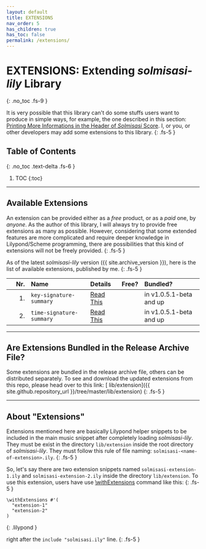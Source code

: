 ```yaml
---
layout: default
title: EXTENSIONS
nav_order: 5
has_children: true
has_toc: false
permalink: /extensions/
---
```


# EXTENSIONS: Extending _solmisasi-lily_ Library
{: .no_toc .fs-9 }

It is very possible that this library can't do some stuffs users want to produce in simple ways, for example, the one described in this section: [Printing More Informations in the Header of _Solmisasi_ Score](../examples/advanced-2.html). I, or you, or other developers may add some extensions to this library.
{: .fs-5 }

## Table of Contents
{: .no_toc .text-delta .fs-6 }

1. TOC
{:toc}

---

## Available Extensions

An extension can be provided either as a _free_ product, or as a _paid_ one, by _anyone_. As the author of this library, I will always try to provide free extensions as many as possible. However, considering that some extended features are more complicated and require deeper knowledge in Lilypond/Scheme programming, there are possibilities that this kind of extensions will not be freely provided.
{: .fs-5 }

As of the latest _solmisasi-lily_ version ({{ site.archive_version }}), here is the list of available extensions, published by me.
{: .fs-5 }

<style>
th:first-of-type, td:first-of-type {
    width: 40px !important;
    min-width: 20px !important;
    text-align: right !important;
}
</style>

| Nr. | Name | Details | Free? | Bundled? |
|:----|:-----|:--------|:------|:---------|
|  1. | `key-signature-summary`  | [<i class="fas fa-external-link-alt"></i> Read This](./extension-01-key-signature-summary.html) | <i class="fas fa-check"></i> | <i class="fas fa-check"></i> in v1.0.5.1-beta and up |
|  2. | `time-signature-summary` | [<i class="fas fa-external-link-alt"></i> Read This](./extension-02-time-signature-summary.html) | <i class="fas fa-check"></i> | <i class="fas fa-check"></i> in v1.0.5.1-beta and up |

---

## Are Extensions Bundled in the Release Archive File?

Some extensions are bundled in the release archive file, others can be distributed separately. To see and download the updated extensions from this repo, please head over to this link: [<i class="fas fa-external-link-alt"></i> lib/extension]({{ site.github.repository_url }}/tree/master/lib/extension)
{: .fs-5 }

---

## About "Extensions"

Extensions mentioned here are basically Lilypond helper snippets to be included in the main music snippet after completely loading _solmisasi-lily_. They must be exist in the directory `lib/extension` inside the root directory of _solmisasi-lily_. They must follow this rule of file naming: `solmisasi-<name-of-extension>.ily`.
{: .fs-5 }

So, let's say there are two extension snippets named `solmisasi-extension-1.ily` and `solmisasi-extension-2.ily` inside the directory `lib/extension`. To use this extension, users have use [\withExtensions](../appendices/custom-functions.html#withExtensions) command like this:
{: .fs-5 }

```
\withExtensions #'(
  "extension-1"
  "extension-2"
)
```
{: .lilypond }

right after the `include "solmisasi.ily"` line.
{: .fs-5 }
